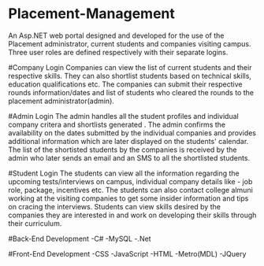 # Placement-Management
An Asp.NET web portal designed and developed for the use of the Placement administrator, current students and companies visiting campus.
Three user roles are defined respectively with their separate logins. 

#Company Login
Companies can view the list of current students and their respective skills. 
They can also shortlist students based on technical skills, education qualifications etc. 
The companies can submit their respective rounds information/dates and list of students who cleared the rounds to the placement administrator(admin).    

#Admin Login
The admin handles all the student profiles and individual company critera and shortlists generated . 
The admin confirms the availability on the dates submitted by the individual companies and provides additional information which are later displayed on the students' calendar. 
The list of the shortisted students by the companies is received by the admin who later sends an email and an SMS to all the shortlisted students. 

#Student Login
The students can view all the information regarding the upcoming tests/interviews on campus, individual company details like - job role, package, incentives etc. 
The students can also contact college almuni working at the visiting companies to get some insider information and tips on cracing the interviews. 
Students can view skills desired by the companies they are interested in and work on developing their skills through their curriculum.   

#Back-End Development
-C#
-MySQL
-.Net 

#Front-End Development
-CSS
-JavaScript
-HTML
-Metro(MDL)
-JQuery
